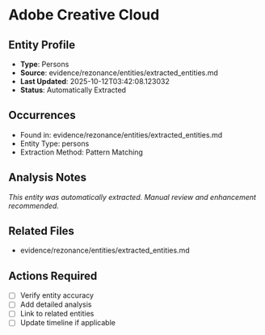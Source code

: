 # Adobe Creative Cloud

## Entity Profile
- **Type**: Persons
- **Source**: evidence/rezonance/entities/extracted_entities.md
- **Last Updated**: 2025-10-12T03:42:08.123032
- **Status**: Automatically Extracted

## Occurrences
- Found in: evidence/rezonance/entities/extracted_entities.md
- Entity Type: persons
- Extraction Method: Pattern Matching

## Analysis Notes
*This entity was automatically extracted. Manual review and enhancement recommended.*

## Related Files
- evidence/rezonance/entities/extracted_entities.md

## Actions Required
- [ ] Verify entity accuracy
- [ ] Add detailed analysis
- [ ] Link to related entities
- [ ] Update timeline if applicable
